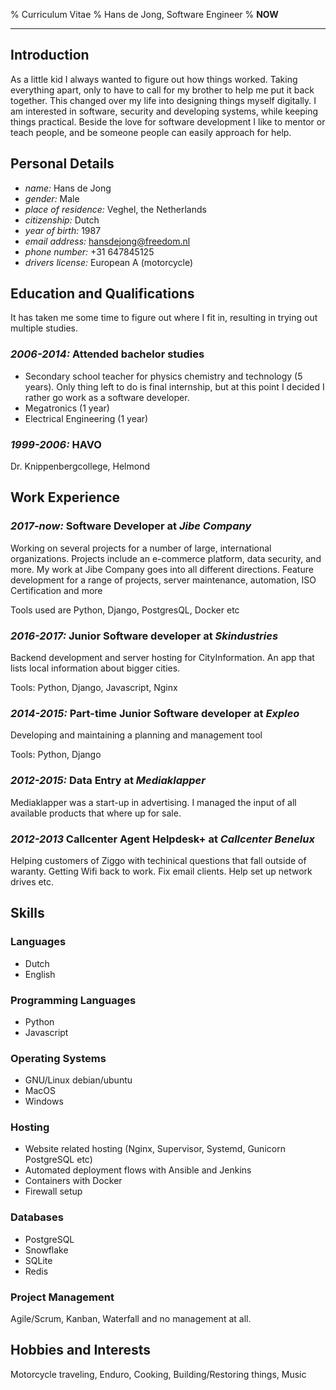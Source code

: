 % Curriculum Vitae
% Hans de Jong, Software Engineer
% __NOW__

---------------------------------------

## Introduction ##

As a little kid I always wanted to figure out how things worked. 
Taking everything apart, only to have to call for my brother to help me put it back together.
This changed over my life into designing things myself digitally.
I am interested in software, security and developing systems, while keeping things practical.
Beside the love for software development I like to mentor or teach people, and be someone people can easily approach for help.


## Personal Details ##

* *name:* Hans de Jong
* *gender:* Male
* *place of residence:* Veghel, the Netherlands
* *citizenship:* Dutch
* *year of birth:* 1987
* *email address:* hansdejong@freedom.nl
* *phone number:* +31 647845125
* *drivers license:* European A (motorcycle)

## Education and Qualifications ##

It has taken me some time to figure out where I fit in, resulting in trying out multiple studies.

### *2006-2014:* Attended bachelor studies ###

- Secondary school teacher for physics chemistry and technology (5 years). Only thing left to do is final internship, but at this point I decided I rather go work as a software developer.
- Megatronics (1 year)
- Electrical Engineering (1 year)

### *1999-2006:* HAVO ###

Dr. Knippenbergcollege, Helmond

## Work Experience ##

### *2017-now:* Software Developer at *Jibe Company* ###

Working on several projects for a number of large, international organizations.
Projects include an e-commerce platform, data security, and more.
My work at Jibe Company goes into all different directions. 
Feature development for a range of projects, server maintenance, automation, ISO Certification and more

Tools used are Python, Django, PostgresQL, Docker etc

### *2016-2017:* Junior Software developer at *Skindustries* ###
Backend development and server hosting for CityInformation.
An app that lists local information about bigger cities.

Tools: Python, Django, Javascript, Nginx

### *2014-2015:* Part-time Junior Software developer at *Expleo* ###
Developing and maintaining a planning and management tool

Tools: Python, Django

### *2012-2015:* Data Entry at *Mediaklapper* ###
Mediaklapper was a start-up in advertising. I managed the input of all available products that where up for sale.

### *2012-2013* Callcenter Agent Helpdesk+ at *Callcenter Benelux*
Helping customers of Ziggo with techinical questions that fall outside of waranty.
Getting Wifi back to work. Fix email clients. Help set up network drives etc.


## Skills ##

### Languages ###

- Dutch
- English

### Programming Languages ###

- Python
- Javascript

### Operating Systems ###

- GNU/Linux debian/ubuntu
- MacOS
- Windows

### Hosting ###

- Website related hosting (Nginx, Supervisor, Systemd, Gunicorn PostgreSQL etc)
- Automated deployment flows with Ansible and Jenkins
- Containers with Docker
- Firewall setup

### Databases ###
- PostgreSQL
- Snowflake
- SQLite
- Redis

### Project Management ###

Agile/Scrum, Kanban, Waterfall and no management at all.

## Hobbies and Interests ##

Motorcycle traveling, Enduro, Cooking, Building/Restoring things, Music

